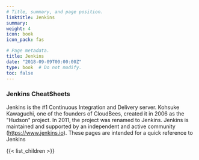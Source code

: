 ```yaml
---
# Title, summary, and page position.
linktitle: Jenkins
summary:
weight: 4
icon: book
icon_pack: fas

# Page metadata.
title: Jenkins
date: "2018-09-09T00:00:00Z"
type: book  # Do not modify.
toc: false
---
```


### Jenkins CheatSheets

Jenkins is the #1 Continuous Integration and Delivery server. Kohsuke Kawaguchi, one of the founders of CloudBees, created it in 2006 as the "Hudson" project. In 2011, the project was renamed to Jenkins.
Jenkins is maintained and supported by an independent and active community (https://www.jenkins.io).
These pages are intended for a quick reference to Jenkins

{{< list_children >}}
